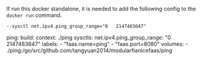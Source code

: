 If run this docker standalone, it is needed to add the following config to the ```docker run``` command.

````--sysctl net.ipv4.ping_group_range="0   2147483647"````

  ping:
    build:
      context: ./ping
    sysctls:
      net.ipv4.ping_group_range: "0 2147483647"
    labels:
      - "faas.name=ping"
      - "faas.port=8080"
    volumes:
      - ./ping:/go/src/github.com/tangyuan2014/modularfianicefaas/ping